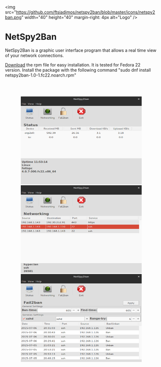 <img src="https://github.com/ftsiadimos/netspy2ban/blob/master/icons/netspy2ban.png" width="40" height="40"  margin-right: 4px alt="Logo" /><h1>NetSpy2Ban</h1>
 
NetSpy2Ban is a graphic user interface program that allows a real time view of your network connections.

<a href="https://github.com/ftsiadimos/netspy2ban/blob/master/rpms/netspy2ban-1.0-1.fc22.noarch.rpm?raw=true" target="_blank">Download</a> the rpm file for easy installation. It is tested for Fedora 22 version. Install the package with the following command "sudo dnf install netspy2ban-1.0-1.fc22.noarch.rpm"

<br><br><p align="center">
<img src="https://github.com/ftsiadimos/netspy2ban/blob/master/icons/ima1.png" width="400" height="290" alt="image1"/>
<img src="https://github.com/ftsiadimos/netspy2ban/blob/master/icons/ima2.png" width="400" height="290" alt="image2"/>
<img src="https://github.com/ftsiadimos/netspy2ban/blob/master/icons/ima3.png" width="400" height="290" alt="imag3"/></p>
